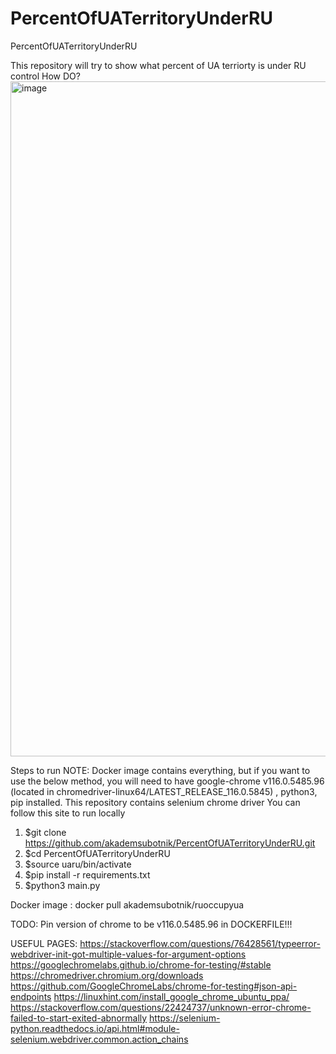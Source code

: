# PercentOfUATerritoryUnderRU
PercentOfUATerritoryUnderRU

This repository will try to show what percent of UA terriorty is under RU control
How DO?
<img width="1080" alt="image" src="https://github.com/akademsubotnik/PercentOfUATerritoryUnderRU/assets/44036625/c5fbd3af-6ec0-4786-ad96-80a63504f44d">

Steps to run 
NOTE: Docker image contains everything, but if you want to use the below method, you will need to have google-chrome v116.0.5485.96 (located in chromedriver-linux64/LATEST_RELEASE_116.0.5845) , python3, pip installed.  This repository contains selenium chrome driver
You can follow this site to run locally
  1. $git clone https://github.com/akademsubotnik/PercentOfUATerritoryUnderRU.git
  2. $cd PercentOfUATerritoryUnderRU
  3. $source uaru/bin/activate
  4. $pip install -r requirements.txt
  5. $python3 main.py

Docker image : docker pull akademsubotnik/ruoccupyua

TODO: Pin version of chrome to be v116.0.5485.96 in DOCKERFILE!!!

USEFUL PAGES:
https://stackoverflow.com/questions/76428561/typeerror-webdriver-init-got-multiple-values-for-argument-options
https://googlechromelabs.github.io/chrome-for-testing/#stable
https://chromedriver.chromium.org/downloads
https://github.com/GoogleChromeLabs/chrome-for-testing#json-api-endpoints
https://linuxhint.com/install_google_chrome_ubuntu_ppa/
https://stackoverflow.com/questions/22424737/unknown-error-chrome-failed-to-start-exited-abnormally
https://selenium-python.readthedocs.io/api.html#module-selenium.webdriver.common.action_chains
